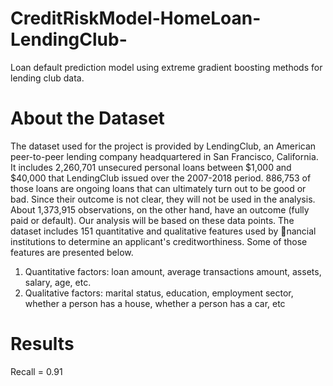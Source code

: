# CreditRiskModel-HomeLoan-LendingClub-
Loan default prediction model using extreme gradient boosting methods for lending club data.
# About the Dataset
The dataset used for the project is provided by LendingClub, an American peer-to-peer lending company
headquartered in San Francisco, California. It includes 2,260,701 unsecured personal loans between $1,000
and $40,000 that LendingClub issued over the 2007-2018 period. 886,753 of those loans are ongoing loans
that can ultimately turn out to be good or bad. Since their outcome is not clear, they will not be used in
the analysis. About 1,373,915 observations, on the other hand, have an outcome (fully paid or default). Our
analysis will be based on these data points.
The dataset includes 151 quantitative and qualitative features used by nancial institutions to determine
an applicant's creditworthiness. Some of those features are presented below.
1. Quantitative factors: loan amount, average transactions amount, assets, salary, age, etc.
2. Qualitative factors: marital status, education, employment sector, whether a person has a house,
whether a person has a car, etc
# Results
Recall = 0.91
